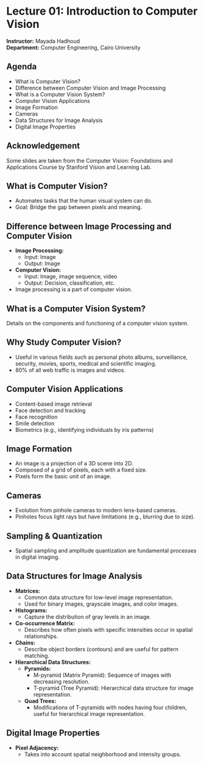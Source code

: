 # Lecture 01: Introduction to Computer Vision

**Instructor:** Mayada Hadhoud  
**Department:** Computer Engineering, Cairo University

## Agenda
- What is Computer Vision?
- Difference between Computer Vision and Image Processing
- What is a Computer Vision System?
- Computer Vision Applications
- Image Formation
- Cameras
- Data Structures for Image Analysis
- Digital Image Properties

## Acknowledgement
Some slides are taken from the Computer Vision: Foundations and Applications Course by Stanford Vision and Learning Lab.

## What is Computer Vision?
- Automates tasks that the human visual system can do.
- Goal: Bridge the gap between pixels and meaning.

## Difference between Image Processing and Computer Vision
- **Image Processing:**
  - Input: Image
  - Output: Image
- **Computer Vision:**
  - Input: Image, image sequence, video
  - Output: Decision, classification, etc.
- Image processing is a part of computer vision.

## What is a Computer Vision System?
Details on the components and functioning of a computer vision system.

## Why Study Computer Vision?
- Useful in various fields such as personal photo albums, surveillance, security, movies, sports, medical and scientific imaging.
- 80% of all web traffic is images and videos.

## Computer Vision Applications
- Content-based image retrieval
- Face detection and tracking
- Face recognition
- Smile detection
- Biometrics (e.g., identifying individuals by iris patterns)

## Image Formation
- An image is a projection of a 3D scene into 2D.
- Composed of a grid of pixels, each with a fixed size.
- Pixels form the basic unit of an image.

## Cameras
- Evolution from pinhole cameras to modern lens-based cameras.
- Pinholes focus light rays but have limitations (e.g., blurring due to size).

## Sampling & Quantization
- Spatial sampling and amplitude quantization are fundamental processes in digital imaging.

## Data Structures for Image Analysis
- **Matrices:**
  - Common data structure for low-level image representation.
  - Used for binary images, grayscale images, and color images.
- **Histograms:**
  - Capture the distribution of gray levels in an image.
- **Co-occurrence Matrix:**
  - Describes how often pixels with specific intensities occur in spatial relationships.
- **Chains:**
  - Describe object borders (contours) and are useful for pattern matching.
- **Hierarchical Data Structures:**
  - **Pyramids:**
    - M-pyramid (Matrix Pyramid): Sequence of images with decreasing resolution.
    - T-pyramid (Tree Pyramid): Hierarchical data structure for image representation.
  - **Quad Trees:**
    - Modifications of T-pyramids with nodes having four children, useful for hierarchical image representation.

## Digital Image Properties
- **Pixel Adjacency:**
  - Takes into account spatial neighborhood and intensity groups.
